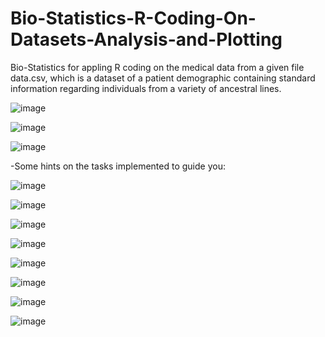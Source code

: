 # Bio-Statistics-R-Coding-On-Datasets-Analysis-and-Plotting
Bio-Statistics for appling R coding on the medical data from a given file data.csv, which is a dataset of a patient demographic containing standard information regarding individuals from a variety of ancestral lines.


![image](https://user-images.githubusercontent.com/112272836/215321190-d41784ef-278d-4f59-ab16-ae38144f4a08.png)

![image](https://user-images.githubusercontent.com/112272836/215321201-4f2fea57-05c1-4518-bd68-a0231ff6916b.png)

![image](https://user-images.githubusercontent.com/112272836/215321218-b27327e3-57ea-4347-98ee-4c163bfafa45.png)

-Some hints on the tasks implemented to guide you:

![image](https://user-images.githubusercontent.com/112272836/215321245-19575240-1eff-4390-994a-36e0566511b3.png)

![image](https://user-images.githubusercontent.com/112272836/215321256-f50b49e0-bcb4-42e1-8e8e-545ecdbddc67.png)

![image](https://user-images.githubusercontent.com/112272836/215321261-0ac71189-b8d5-4e99-a335-6f385a1be868.png)

![image](https://user-images.githubusercontent.com/112272836/215321269-00b969e7-52f8-4688-9362-315a55531fdd.png)

![image](https://user-images.githubusercontent.com/112272836/215321279-723e6073-6050-4337-abbf-1ef5b051ccb3.png)

![image](https://user-images.githubusercontent.com/112272836/215321285-484612f2-46d5-4893-9d5e-836582a2b357.png)

![image](https://user-images.githubusercontent.com/112272836/215321298-d91da760-ca17-47c3-83e2-f706ca5e7a09.png)

![image](https://user-images.githubusercontent.com/112272836/215321307-ae36744b-7a82-4776-8107-d5b372bec481.png)
